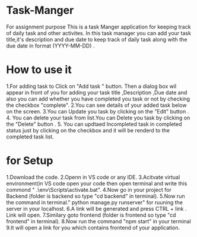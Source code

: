 # Task-Manger
For assignment purpose
This is a task Manger application for keeping track of daily task and other activites.
In this task manager you can add your task title,it's description and due date to keep track of daily task along with the due date in format (YYYY-MM-DD) .
 # How to use it 
 1.For adding task to  Click on "Add task " button. Then a dialog box wil appear in front of you for adding your task title ,Description ,Due date and also you can add 
 whether you have completed you task or not by checking the checkbox "complete".
 2.You can see details of your added task below on the screen.
 3.You can Update you task by clicking on the "Edit"  button .
 4. You can delete your task from list.You can Delete  you task by clicking on the "Delete"  button .
 5. You can updtaed Incompleted task in completed status just by clicking on the checkbox and it will be renderd to the completed task list.
 
 # for Setup 
 1.Download the code.
 2.Openn in VS code or any IDE.
 3.Acitvate virtual environment(in VS code open your code then open terminal and write this commond " .\env\Scripts\activate.bat".
 4.Now go in  your project for Backend (folder is backend so type "cd backend" in terminal).
 5.Now run the command in terminal." python manage.py runserver" for ruuning the server in your localhost.
 6.A link will be generated and press CTRL + link . Link will open.
 7.Similary goto frontend (folder is frontend  so type "cd frontend" in terminal).
 8.Now run the command "npm start" in your terminal
 9.It will open a link for you which contains frontend of your application.
 
 
 
 
 
